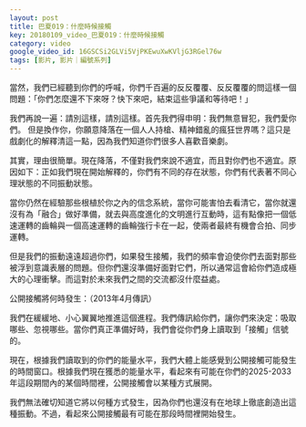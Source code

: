 ```yaml
---
layout: post
title: 巴夏019：什麼時候接觸
key: 20180109_video_巴夏019：什麼時候接觸
category: video
google_video_id: 16GSCSi2GLVi5VjPKEwuXwKVljG3RGel76w
tags: [影片, 影片｜編號系列]
---
```



當然，我們已經聽到你們的呼喊，你們千百遍的反反覆覆、反反覆覆的問這樣一個問題：「你們怎麼還不下來呀？快下來吧，結束這些爭議和等待吧！」

我們再說一遍：請別這樣，請別這樣。首先我們得申明：我們無意冒犯，我們愛你們。
但是換作你，你願意降落在一個人人持槍、精神錯亂的瘋狂世界嗎？這只是戲劇化的解釋清這一點，因為我們知道你們很多人喜歡音樂劇。

其實，理由很簡單。現在降落，不僅對我們來說不適宜，而且對你們也不適宜。原因如下：正如我們現在開始解釋的，你們有不同的存在狀態，你們有代表著不同心理狀態的不同振動狀態。

當你仍然在經驗那些根植於你之內的信念系統，當你可能害怕去看清它，當你就還沒有為「融合」做好準備，就去與高度進化的文明進行互動時，這有點像把一個低速運轉的齒輪與一個高速運轉的齒輪強行卡在一起，使兩者最終有機會合拍、同步運轉。

但是我們的振動遠遠超過你們，如果發生接觸，我們的頻率會迫使你們去面對那些被浮到意識表層的問題。但你們還沒準備好面對它們，所以通常這會給你們造成極大的心理衝擊。而這對於未來我們之間的交流都沒什麼益處。


公開接觸將何時發生：（2013年4月傳訊）

我們在緩緩地、小心翼翼地推進這個進程。我們傳訊給你們，讓你們來決定：吸取哪些、忽視哪些。當你們真正準備好時，我們會從你們身上讀取到「接觸」信號的。

現在，根據我們讀取到的你們的能量水平，我們大體上能感覺到公開接觸可能發生的時間窗口。根據我們現在獲悉的能量水平，看起來有可能在你們的2025-2033年這段期間內的某個時間裡，公開接觸會以某種方式展開。

我們無法確切知道它將以何種方式發生，因為你們也還沒有在地球上徹底創造出這種振動。不過，看起來公開接觸最有可能在那段時間裡開始發生。
